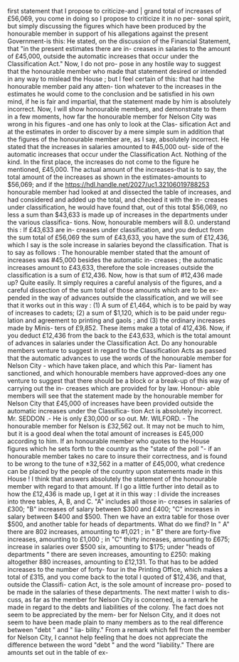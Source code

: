 first statement that I propose to criticize-and | grand total of increases of £56,069, you come in doing so I propose to criticize it in no per- sonal spirit, but simply discussing the figures which have been produced by the honourable member in support of his allegations against the present Government-is this: He stated, on the discussion of the Financial Statement, that "in the present estimates there are in- creases in salaries to the amount of £45,000, outside the automatic increases that occur under the Classification Act." Now, I do not pro- pose in any hostile way to suggest that the honourable member who made that statement desired or intended in any way to mislead the House ; but I feel certain of this: that had the honourable member paid any atten- tion whatever to the increases in the estimates he would come to the conclusion and be satisfied in his own mind, if he is fair and impartial, that the statement made by him is absolutely incorrect. Now, I will show honourable members, and demonstrate to them in a few moments, how far the honourable member for Nelson City was wrong in his figures -and one has only to look at the Clas- sification Act and at the estimates in order to discover by a mere simple sum in addition that the figures of the honourable member are, as I say, absolutely incorrect. He stated that the increases in salaries amounted to #45,000 out- side of the automatic increases that occur under the Classification Act. Nothing of the kind. In the first place, the increases do not come to the figure he mentioned, £45,000. The actual amount of the increases-that is to say, the total amount of the increases as shown in the estimates-amounts to $56,069; and if the https://hdl.handle.net/2027/uc1.32106019788253 honourable member had looked at and dissected the table of increases, and had considered and added up the total, and checked it with the in- creases under classification, he would have found that, out of this total $56,069, no less a sum than $43,633 is made up of increases in the departments under the various classifica- tions. Now, honourable members will 8.0. understand this : If £43,633 are in- creases under classification, and you deduct from the sum total of £56,069 the sum of £43,633, you have the sum of £12,436, which I say is the sole increase in salaries beyond the classification. That is to say as follows : The honourable member stated that the amount of increases was #45,000 besides the automatic in- creases ; the automatic increases amount to £43,633, therefore the sole increases outside the classification is a sum of £12,436. Now, how is that sum of #12,436 made up? Quite easily. It simply requires a careful analysis of the figures, and a careful dissection of the sum total of those amounts which are to be ex- pended in the way of advances outside the classification, and we will see that it works out in this way : (1) A sum of £1,464, which is to be paid by way of increases to cadets; (2) a sum of $1,120, which is to be paid under regu- lation and agreement to printing and gaols ; and (3) the ordinary increases made by Minis- ters of £9,852. These items make a total of 412,436. Now, if you deduct £12,436 from the back to the £43,633, which is the total amount of advances in salaries under the Classification Act. Do any honourable members venture to suggest in regard to the Classification Acts as passed that the automatic advances to use the words of the honourable member for Nelson City - which have taken place, and which this Par- liament has sanctioned, and which honourable members have approved-does any one venture to suggest that there should be a block or a break-up of this way of carrying out the in- creases which are provided for by law. Honour- able members will see that the statement made by the honourable member for Nelson City that £45,000 of increases have been provided outside the automatic increases under the Classifica- tion Act is absolutely incorrect. Mr. SEDDON .- He is only £30,000 or so out. Mr. WILFORD. - The honourable member for Nelson is £32,562 out. It may not be much to him, but it is a good deal when the total amount of increases is £45,000 according to him. If an honourable member who quotes to the House figures which he sets forth to the country as the "state of the poll "- if an honourable member takes no care to insure their correctness, and is found to be wrong to the tune of ±32,562 in a matter of £45,000, what credence can be placed by the people of the country upon statements made in this House ! I think that answers absolutely the statement of the honourable member with regard to that amount. If I go a little further into detail as to how the £12,436 is made up, I get at it in this way : I divide the increases into three tables, A, B, and C. "A" includes all those in- creases in salaries of £300; "B" increases of salary between $300 and £400; "C" increases in salary between $400 and $500. Then we have an extra table for those over $500, and another table for heads of departments. What do we find? In " A" there are 802 increases, amounting to #1,021 ; in " B" there are forty-five increases, amounting to £1,000 ; in "C" thirty increases, amounting to £675; increase in salaries over $500 six, amounting to $175; under "heads of departments " there are seven increases, amounting to £250: making altogether 880 increases, amounting to £12,131. To that has to be added increases to the number of forty- four in the Printing Office, which makes a total of £315, and you come back to the total I quoted of $12,436, and that, outside the Classifi- cation Act, is the sole amount of increase pro- posed to be made in the salaries of these departments. The next matter I wish to dis- cuss, as far as the member for Nelson City is concerned, is a remark he made in regard to the debts and liabilities of the colony. The fact does not seem to be appreciated by the mem- ber for Nelson City, and it does not seem to have been made plain to many members as to the real difference between "debt " and " lia- bility." From a remark which fell from the member for Nelson City, I cannot help feeling that he does not appreciate the difference between the word "debt " and the word "liability." There are amounts set out in the table of ex- 
